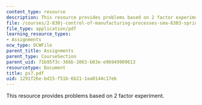 ```yaml
---
content_type: resource
description: This resource provides problems based on 2 factor experiment.
file: /courses/2-830j-control-of-manufacturing-processes-sma-6303-spring-2008/1291f26ebd15f51b6b211aa0144c17eb_ps7.pdf
file_type: application/pdf
learning_resource_types:
- Assignments
ocw_type: OCWFile
parent_title: Assignments
parent_type: CourseSection
parent_uid: 71b95f3c-366b-2063-b03e-e96949909613
resourcetype: Document
title: ps7.pdf
uid: 1291f26e-bd15-f51b-6b21-1aa0144c17eb
---
```

This resource provides problems based on 2 factor experiment.

